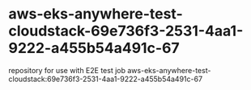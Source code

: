 # aws-eks-anywhere-test-cloudstack-69e736f3-2531-4aa1-9222-a455b54a491c-67
repository for use with E2E test job aws-eks-anywhere-test-cloudstack:69e736f3-2531-4aa1-9222-a455b54a491c-67
